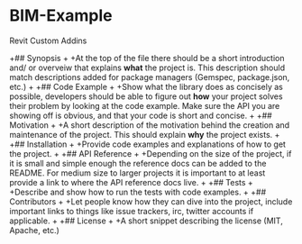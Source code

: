# BIM-Example
Revit Custom Addins

+## Synopsis
+
+At the top of the file there should be a short introduction and/ or overveiw that explains **what** the project is. This description should match descriptions added for package managers (Gemspec, package.json, etc.)
+
+## Code Example
+
+Show what the library does as concisely as possible, developers should be able to figure out **how** your project solves their problem by looking at the code example. Make sure the API you are showing off is obvious, and that your code is short and concise.
+
+## Motivation
+
+A short description of the motivation behind the creation and maintenance of the project. This should explain **why** the project exists.
+
+## Installation
+
+Provide code examples and explanations of how to get the project.
+
+## API Reference
+
+Depending on the size of the project, if it is small and simple enough the reference docs can be added to the README. For medium size to larger projects it is important to at least provide a link to where the API reference docs live.
+
+## Tests
+
+Describe and show how to run the tests with code examples.
+
+## Contributors
+
+Let people know how they can dive into the project, include important links to things like issue trackers, irc, twitter accounts if applicable.
+
+## License
+
+A short snippet describing the license (MIT, Apache, etc.)
